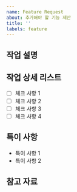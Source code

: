```yaml
---
name: Feature Request
about: 추가해야 할 기능 제안
title: ''
labels: feature
---
```


## 작업 설명

## 작업 상세 리스트

- [ ] 체크 사항 1
- [ ] 체크 사항 2
- [ ] 체크 사항 3
- [ ] 체크 사항 4

## 특이 사항

- 특이 사항 1
- 특이 사항 2

## 참고 자료
